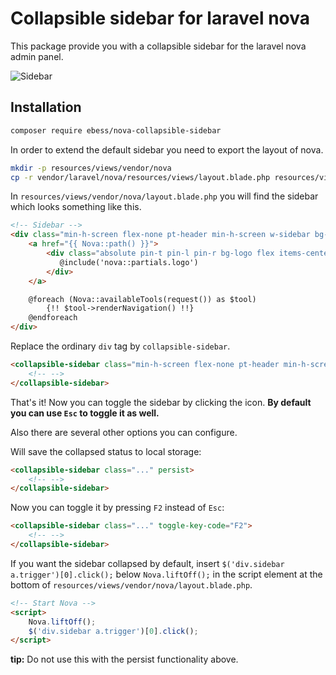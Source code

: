 # Collapsible sidebar for laravel nova

This package provide you with a collapsible sidebar for the laravel nova admin panel.

![Sidebar](docs/sidebar.png)

## Installation

```bash
composer require ebess/nova-collapsible-sidebar
```

In order to extend the default sidebar you need to export the layout of nova.

```bash
mkdir -p resources/views/vendor/nova
cp -r vendor/laravel/nova/resources/views/layout.blade.php resources/views/vendor/nova/layout.blade.php
```

In `resources/views/vendor/nova/layout.blade.php` you will find the sidebar which looks something like this. 

```html
<!-- Sidebar -->
<div class="min-h-screen flex-none pt-header min-h-screen w-sidebar bg-grad-sidebar px-6">
    <a href="{{ Nova::path() }}">
        <div class="absolute pin-t pin-l pin-r bg-logo flex items-center w-sidebar h-header px-6 text-white">
           @include('nova::partials.logo')
        </div>
    </a>

    @foreach (Nova::availableTools(request()) as $tool)
        {!! $tool->renderNavigation() !!}
    @endforeach
</div>
```

Replace the ordinary `div` tag by `collapsible-sidebar`.

```html
<collapsible-sidebar class="min-h-screen flex-none pt-header min-h-screen w-sidebar bg-grad-sidebar px-6">
    <!-- -->
</collapsible-sidebar>
```

That's it! Now you can toggle the sidebar by clicking the icon. **By default you can use `Esc` to toggle it as well.** 

Also there are several other options you can configure.

Will save the collapsed status to local storage:
```html
<collapsible-sidebar class="..." persist>    
    <!-- -->
</collapsible-sidebar>
```

Now you can toggle it by pressing `F2` instead of `Esc`:
```html
<collapsible-sidebar class="..." toggle-key-code="F2">    
    <!-- -->
</collapsible-sidebar>
```

If you want the sidebar collapsed by default, insert `$('div.sidebar a.trigger')[0].click();` below `Nova.liftOff();` in the script element at the bottom of `resources/views/vendor/nova/layout.blade.php`.
```html
<!-- Start Nova -->
<script>
    Nova.liftOff();
    $('div.sidebar a.trigger')[0].click();
</script>
```
**tip:** Do not use this with the persist functionality above.
